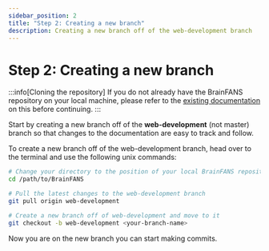 ```yaml
---
sidebar_position: 2
title: "Step 2: Creating a new branch"
description: Creating a new branch off of the web-development branch
---
```


# Step 2: Creating a new branch

:::info[Cloning the repository]
If you do not already have the BrainFANS repository on your local machine, please refer to the [existing documentation](/Developer-information/Contributing-to-repository/Getting-latest-version-of-BrainFANS.md#cloning-the-repository) on this before continuing.
:::

Start by creating a new branch off of the **web-development** (not master) branch so that changes to the documentation are easy to track and follow.

To create a new branch off of the web-development branch, head over to the terminal and use the following unix commands:

```bash
# Change your directory to the position of your local BrainFANS repository
cd /path/to/BrainFANS

# Pull the latest changes to the web-development branch
git pull origin web-development

# Create a new branch off of web-development and move to it
git checkout -b web-development <your-branch-name>
```

Now you are on the new branch you can start making commits.
